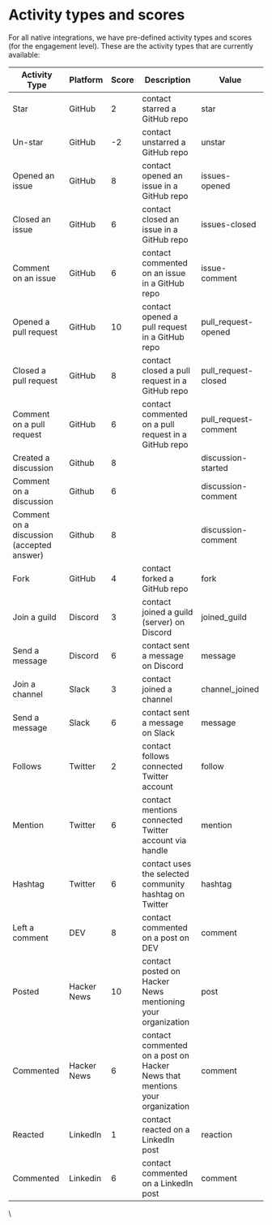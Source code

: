 # Activity types and scores

For all native integrations, we have pre-defined activity types and scores (for the engagement level). These are the activity types that are currently available:

| Activity Type                             | Platform    | Score | Description                                                                | Value                 |
| ----------------------------------------- | ----------- | ----- | -------------------------------------------------------------------------- | --------------------- |
| Star                                      | GitHub      | 2     | contact starred a GitHub repo                                              | star                  |
| Un-star                                   | GitHub      | -2    | contact unstarred a GitHub repo                                            | unstar                |
| Opened an issue                           | GitHub      | 8     | contact opened an issue in a GitHub repo                                   | issues-opened         |
| Closed an issue                           | GitHub      | 6     | contact closed an issue in a GitHub repo                                   | issues-closed         |
| Comment on an issue                       | GitHub      | 6     | contact commented on an issue in a GitHub repo                             | issue-comment         |
| Opened a pull request                     | GitHub      | 10    | contact opened a pull request in a GitHub repo                             | pull\_request-opened  |
| Closed a pull request                     | GitHub      | 8     | contact closed a pull request in a GitHub repo                             | pull\_request-closed  |
| Comment on a pull request                 | GitHub      | 6     | contact commented on a pull request in a GitHub repo                       | pull\_request-comment |
| Created a discussion                      | Github      | 8     |                                                                            | discussion-started    |
| Comment on a discussion                   | Github      | 6     |                                                                            | discussion-comment    |
| Comment on a discussion (accepted answer) | Github      | 8     |                                                                            | discussion-comment    |
| Fork                                      | GitHub      | 4     | contact forked a GitHub repo                                               | fork                  |
| Join a guild                              | Discord     | 3     | contact joined a guild (server) on Discord                                 | joined\_guild         |
| Send a message                            | Discord     | 6     | contact sent a message on Discord                                          | message               |
| Join a channel                            | Slack       | 3     | contact joined a channel                                                   | channel\_joined       |
| Send a message                            | Slack       | 6     | contact sent a message on Slack                                            | message               |
| Follows                                   | Twitter     | 2     | contact follows connected Twitter account                                  | follow                |
| Mention                                   | Twitter     | 6     | contact mentions connected Twitter account via handle                      | mention               |
| Hashtag                                   | Twitter     | 6     | contact uses the selected community hashtag on Twitter                     | hashtag               |
| Left a comment                            | DEV         | 8     | contact commented on a post on DEV                                         | comment               |
| Posted                                    | Hacker News | 10    | contact posted on Hacker News mentioning your organization                 | post                  |
| Commented                                 | Hacker News | 6     | contact commented on a post on Hacker News that mentions your organization | comment               |
| Reacted                                   | LinkedIn    | 1     | contact reacted on a LinkedIn post                                         | reaction              |
| Commented                                 | Linkedin    | 6     | contact commented on a LinkedIn post                                       | comment               |

\
